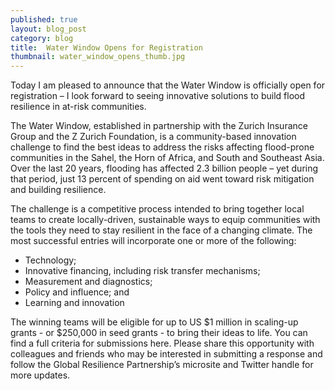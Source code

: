 ```yaml
---
published: true
layout: blog_post
category: blog
title:  Water Window Opens for Registration
thumbnail: water_window_opens_thumb.jpg
---
```

Today I am pleased to announce that the Water Window is officially open for registration – I look forward to seeing innovative solutions to build flood resilience in at-risk communities.

The Water Window, established in partnership with the Zurich Insurance Group and the Z Zurich Foundation, is a community-based innovation challenge to find the best ideas to address the risks affecting flood-prone communities in the Sahel, the Horn of Africa, and South and Southeast Asia. Over the last 20 years, flooding has affected 2.3 billion people – yet during that period, just 13 percent of spending on aid went toward risk mitigation and building resilience.

The challenge is a competitive process intended to bring together local teams to create locally-driven, sustainable ways to equip communities with the tools they need to stay resilient in the face of a changing climate. The most successful entries will incorporate one or more of the following:
<ul>
<li>Technology;</li>
<li>Innovative financing, including risk transfer mechanisms;</li>
<li>Measurement and diagnostics;</li>
<li>Policy and influence; and</li>
<li>Learning and innovation</li>
</ul>

The winning teams will be eligible for up to US $1 million in scaling-up grants - or $250,000 in seed grants - to bring their ideas to life. You can find a full criteria for submissions here. Please share this opportunity with colleagues and friends who may be interested in submitting a response and follow the Global Resilience Partnership’s microsite and Twitter handle for more updates.